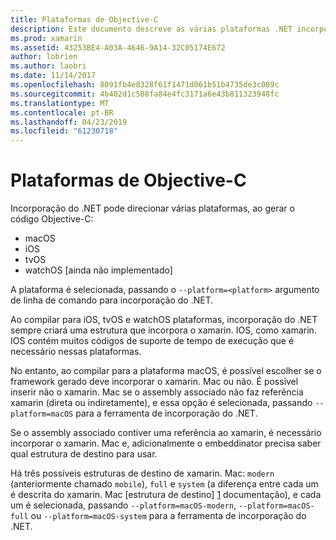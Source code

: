 ```yaml
---
title: Plataformas de Objective-C
description: Este documento descreve as várias plataformas .NET incorporação pode direcionar ao trabalhar com código Objective-C. Ele aborda o macOS, iOS, tvOS e watchOS.
ms.prod: xamarin
ms.assetid: 43253BE4-A03A-4646-9A14-32C05174E672
author: lobrien
ms.author: laobri
ms.date: 11/14/2017
ms.openlocfilehash: 8091fb4e8328f61f1471d061b51b4735de3c089c
ms.sourcegitcommit: 4b402d1c508fa84e4fc3171a6e43b811323948fc
ms.translationtype: MT
ms.contentlocale: pt-BR
ms.lasthandoff: 04/23/2019
ms.locfileid: "61230718"
---
```

# <a name="objective-c-platforms"></a>Plataformas de Objective-C

Incorporação do .NET pode direcionar várias plataformas, ao gerar o código Objective-C:

* macOS
* iOS
* tvOS
* watchOS [ainda não implementado]

A plataforma é selecionada, passando o `--platform=<platform>` argumento de linha de comando para incorporação do .NET.

Ao compilar para iOS, tvOS e watchOS plataformas, incorporação do .NET sempre criará uma estrutura que incorpora o xamarin. IOS, como xamarin. IOS contém muitos códigos de suporte de tempo de execução que é necessário nessas plataformas.

No entanto, ao compilar para a plataforma macOS, é possível escolher se o framework gerado deve incorporar o xamarin. Mac ou não. É possível inserir não o xamarin. Mac se o assembly associado não faz referência xamarin (direta ou indiretamente), e essa opção é selecionada, passando `--platform=macOS` para a ferramenta de incorporação do .NET.

Se o assembly associado contiver uma referência ao xamarin, é necessário incorporar o xamarin. Mac e, adicionalmente o embeddinator precisa saber qual estrutura de destino para usar.

Há três possíveis estruturas de destino de xamarin. Mac: `modern` (anteriormente chamado `mobile`), `full` e `system` (a diferença entre cada um é descrita do xamarin. Mac [estrutura de destino] [ 1] documentação), e cada um é selecionada, passando `--platform=macOS-modern`, `--platform=macOS-full` ou `--platform=macOS-system` para a ferramenta de incorporação do .NET.

[1]: ~/mac/platform/target-framework.md
